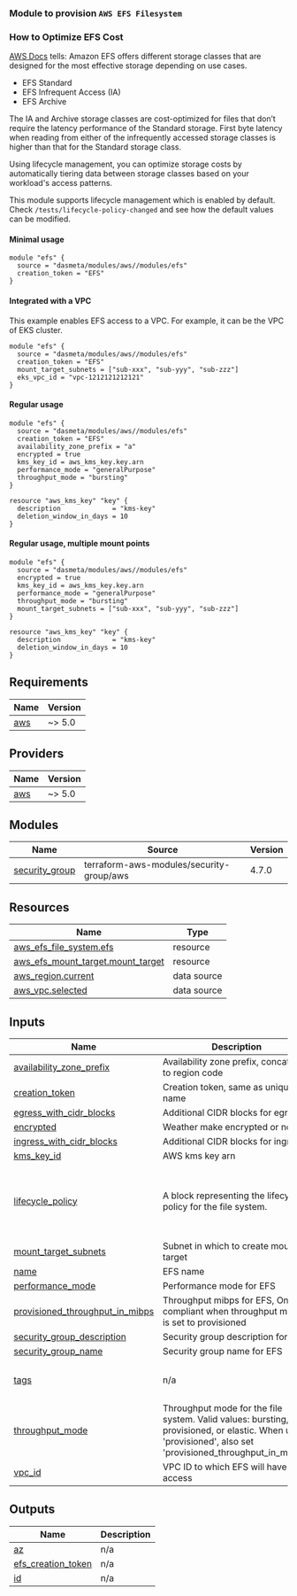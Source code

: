 ### Module to provision `AWS EFS Filesystem`

### How to Optimize EFS Cost
[AWS Docs](https://docs.aws.amazon.com/efs/latest/ug/availability-durability.html#storage-classes) tells:
Amazon EFS offers different storage classes that are designed for the most effective storage depending on use cases.
- EFS Standard
- EFS Infrequent Access (IA)
- EFS Archive

The IA and Archive storage classes are cost-optimized for files that don’t require the latency performance of the Standard storage. First byte latency when reading from either of the infrequently accessed storage classes is higher than that for the Standard storage class.

Using lifecycle management, you can optimize storage costs by automatically tiering data between storage classes based on your workload's access patterns.

This module supports lifecycle management which is enabled by default. Check `/tests/lifecycle-policy-changed` and see how the default values can be modified.

#### Minimal usage
```
module "efs" {
  source = "dasmeta/modules/aws//modules/efs"
  creation_token = "EFS"
}
```

#### Integrated with a VPC
This example enables EFS access to a VPC. For example, it can be the VPC of EKS cluster.
```
module "efs" {
  source = "dasmeta/modules/aws//modules/efs"
  creation_token = "EFS"
  mount_target_subnets = ["sub-xxx", "sub-yyy", "sub-zzz"]
  eks_vpc_id = "vpc-1212121212121"
}
```

#### Regular usage
```
module "efs" {
  source = "dasmeta/modules/aws//modules/efs"
  creation_token = "EFS"
  availability_zone_prefix = "a"
  encrypted = true
  kms_key_id = aws_kms_key.key.arn
  performance_mode = "generalPurpose"
  throughput_mode = "bursting"
}

resource "aws_kms_key" "key" {
  description             = "kms-key"
  deletion_window_in_days = 10
}
```

#### Regular usage, multiple mount points
```
module "efs" {
  source = "dasmeta/modules/aws//modules/efs"
  encrypted = true
  kms_key_id = aws_kms_key.key.arn
  performance_mode = "generalPurpose"
  throughput_mode = "bursting"
  mount_target_subnets = ["sub-xxx", "sub-yyy", "sub-zzz"]
}

resource "aws_kms_key" "key" {
  description             = "kms-key"
  deletion_window_in_days = 10
}
```
<!-- BEGINNING OF PRE-COMMIT-TERRAFORM DOCS HOOK -->
## Requirements

| Name | Version |
|------|---------|
| <a name="requirement_aws"></a> [aws](#requirement\_aws) | ~> 5.0 |

## Providers

| Name | Version |
|------|---------|
| <a name="provider_aws"></a> [aws](#provider\_aws) | ~> 5.0 |

## Modules

| Name | Source | Version |
|------|--------|---------|
| <a name="module_security_group"></a> [security\_group](#module\_security\_group) | terraform-aws-modules/security-group/aws | 4.7.0 |

## Resources

| Name | Type |
|------|------|
| [aws_efs_file_system.efs](https://registry.terraform.io/providers/hashicorp/aws/latest/docs/resources/efs_file_system) | resource |
| [aws_efs_mount_target.mount_target](https://registry.terraform.io/providers/hashicorp/aws/latest/docs/resources/efs_mount_target) | resource |
| [aws_region.current](https://registry.terraform.io/providers/hashicorp/aws/latest/docs/data-sources/region) | data source |
| [aws_vpc.selected](https://registry.terraform.io/providers/hashicorp/aws/latest/docs/data-sources/vpc) | data source |

## Inputs

| Name | Description | Type | Default | Required |
|------|-------------|------|---------|:--------:|
| <a name="input_availability_zone_prefix"></a> [availability\_zone\_prefix](#input\_availability\_zone\_prefix) | Availability zone prefix, concat later to region code | `string` | `""` | no |
| <a name="input_creation_token"></a> [creation\_token](#input\_creation\_token) | Creation token, same as unique name | `string` | `"EFS-creation-token"` | no |
| <a name="input_egress_with_cidr_blocks"></a> [egress\_with\_cidr\_blocks](#input\_egress\_with\_cidr\_blocks) | Additional CIDR blocks for egress | `list(map(string))` | `[]` | no |
| <a name="input_encrypted"></a> [encrypted](#input\_encrypted) | Weather make encrypted or not | `bool` | `false` | no |
| <a name="input_ingress_with_cidr_blocks"></a> [ingress\_with\_cidr\_blocks](#input\_ingress\_with\_cidr\_blocks) | Additional CIDR blocks for ingress | `list(map(string))` | `[]` | no |
| <a name="input_kms_key_id"></a> [kms\_key\_id](#input\_kms\_key\_id) | AWS kms key arn | `string` | `null` | no |
| <a name="input_lifecycle_policy"></a> [lifecycle\_policy](#input\_lifecycle\_policy) | A block representing the lifecycle policy for the file system. | `any` | <pre>{<br>  "transition_to_archive": "AFTER_60_DAYS",<br>  "transition_to_ia": "AFTER_30_DAYS",<br>  "transition_to_primary_storage_class": null<br>}</pre> | no |
| <a name="input_mount_target_subnets"></a> [mount\_target\_subnets](#input\_mount\_target\_subnets) | Subnet in which to create mount target | `list(string)` | `[]` | no |
| <a name="input_name"></a> [name](#input\_name) | EFS name | `string` | `"EFS"` | no |
| <a name="input_performance_mode"></a> [performance\_mode](#input\_performance\_mode) | Performance mode for EFS | `string` | `null` | no |
| <a name="input_provisioned_throughput_in_mibps"></a> [provisioned\_throughput\_in\_mibps](#input\_provisioned\_throughput\_in\_mibps) | Throughput mibps for EFS, Only compliant when throughput mode is set to provisioned | `string` | `null` | no |
| <a name="input_security_group_description"></a> [security\_group\_description](#input\_security\_group\_description) | Security group description for EFS | `string` | `""` | no |
| <a name="input_security_group_name"></a> [security\_group\_name](#input\_security\_group\_name) | Security group name for EFS | `string` | `""` | no |
| <a name="input_tags"></a> [tags](#input\_tags) | n/a | `map(any)` | <pre>{<br>  "Provisioner": "DasMeta"<br>}</pre> | no |
| <a name="input_throughput_mode"></a> [throughput\_mode](#input\_throughput\_mode) | Throughput mode for the file system. Valid values: bursting, provisioned, or elastic. When using 'provisioned', also set 'provisioned\_throughput\_in\_mibps'. | `string` | `"elastic"` | no |
| <a name="input_vpc_id"></a> [vpc\_id](#input\_vpc\_id) | VPC ID to which EFS will have access | `string` | `""` | no |

## Outputs

| Name | Description |
|------|-------------|
| <a name="output_az"></a> [az](#output\_az) | n/a |
| <a name="output_efs_creation_token"></a> [efs\_creation\_token](#output\_efs\_creation\_token) | n/a |
| <a name="output_id"></a> [id](#output\_id) | n/a |
<!-- END OF PRE-COMMIT-TERRAFORM DOCS HOOK -->
